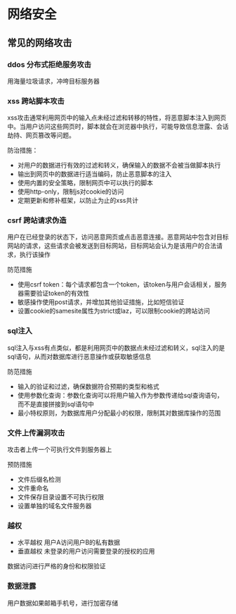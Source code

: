 # 网络安全

## 常见的网络攻击
### ddos 分布式拒绝服务攻击
用海量垃圾请求，冲垮目标服务器

### xss 跨站脚本攻击

xss攻击通常利用网页中的输入点未经过滤和转移的特性，将恶意脚本注入到网页中。当用户访问这些网页时，脚本就会在浏览器中执行，可能导致信息泄露、会话劫持、网页篡改等问题。

防治措施：
- 对用户的数据进行有效的过滤和转义，确保输入的数据不会被当做脚本执行
- 输出到网页中的数据进行适当编码，防止恶意脚本的注入
- 使用内置的安全策略，限制网页中可以执行的脚本
- 使用http-only，限制js对cookie的访问
- 定期更新和修补框架，以防止为止的xss共计

### csrf 跨站请求伪造

用户在已经登录的状态下，访问恶意网页或点击恶意连接。恶意网站中包含对目标网站的请求，这些请求会被发送到目标网站，目标网站会认为是该用户的合法请求，执行该操作

防范措施
- 使用csrf token：每个请求都包含一个token，该token与用户会话相关，服务器需要验证token的有效性
- 敏感操作使用post请求，并增加其他验证措施，比如短信验证
- 设置cookie的samesite属性为strict或laz，可以限制cookie的跨站访问

### sql注入
sql注入与xss有点类似，都是利用网页中的数据点未经过滤和转义，sql注入的是sql语句，从而对数据库进行恶意操作或获取敏感信息

防范措施
- 输入的验证和过滤，确保数据符合预期的类型和格式
- 使用参数化查询：参数化查询可以将用户输入作为参数传递给sql查询语句，而不是直接拼接到sql语句中
- 最小特权原则，为数据库用户分配最小的权限，限制其对数据库操作的范围

### 文件上传漏洞攻击
攻击者上传一个可执行文件到服务器上

预防措施
- 文件后缀名检测
- 文件重命名
- 文件保存目录设置不可执行权限
- 设置单独的域名文件服务器

### 越权
- 水平越权 用户A访问用户B的私有数据
- 垂直越权 未登录的用户访问需要登录的授权的应用

数据访问进行严格的身份和权限验证

### 数据泄露
用户数据如果邮箱手机号，进行加密存储
 